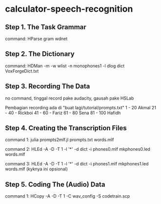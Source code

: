 # calculator-speech-recognition

## Step 1. The Task Grammar

command: HParse gram wdnet

## Step 2. The Dictionary

command: HDMan -m -w wlist -n monophones1 -l dlog dict VoxForgeDict.txt

## Step 3. Recording The Data

no command, tinggal record pake audacity, gausah pake HSLab

Pembagian recording ada di "buat lagi/tutorial/prompts.txt"
1 - 20 Akmal
21 - 40 - Rickboi
41 - 60 - Fariz
61 - 80 Sena
81 - 100 Hafidh

## Step 4. Creating the Transcription Files

command 1: julia prompts2mlf.jl prompts.txt words.mlf

command 2: HLEd -A -D -T 1 -l '*' -d dict -i phones0.mlf mkphones0.led words.mlf

command 3: HLEd -A -D -T 1 -l '*' -d dict -i phones1.mlf mkphones1.led words.mlf (kyknya ini opsional)

## Step 5. Coding The (Audio) Data

command 1: HCopy -A -D -T 1 -C wav_config -S codetrain.scp

